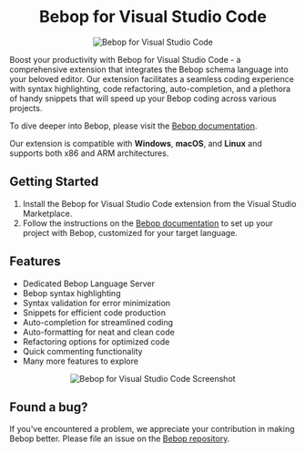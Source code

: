 <h1 align="center">
Bebop for Visual Studio Code
</h1>

<p align="center">
  <img src="https://raw.githubusercontent.com/betwixt-labs/bebop/master/vscode-bebop/images/header.jpg" alt="Bebop for Visual Studio Code" />
</p>

Boost your productivity with Bebop for Visual Studio Code - a comprehensive extension that integrates the Bebop schema language into your beloved editor. Our extension facilitates a seamless coding experience with syntax highlighting, code refactoring, auto-completion, and a plethora of handy snippets that will speed up your Bebop coding across various projects. 

To dive deeper into Bebop, please visit the [Bebop documentation](https://bebop.sh).

Our extension is compatible with **Windows**, **macOS**, and **Linux** and supports both x86 and ARM architectures.

## Getting Started
1. Install the Bebop for Visual Studio Code extension from the Visual Studio Marketplace.
2. Follow the instructions on the [Bebop documentation](https://github.com/betwixt-labs/bebop/wiki#getting-started) to set up your project with Bebop, customized for your target language.

## Features
- Dedicated Bebop Language Server
- Bebop syntax highlighting
- Syntax validation for error minimization
- Snippets for efficient code production
- Auto-completion for streamlined coding
- Auto-formatting for neat and clean code
- Refactoring options for optimized code
- Quick commenting functionality
- Many more features to explore

<p align="center">
  <img src="https://raw.githubusercontent.com/betwixt-labs/bebop/master/vscode-bebop/images/ss.png" alt="Bebop for Visual Studio Code Screenshot" />
</p>

## Found a bug?
If you've encountered a problem, we appreciate your contribution in making Bebop better. Please file an issue on the [Bebop repository](https://github.com/betwixt-labs/bebop).